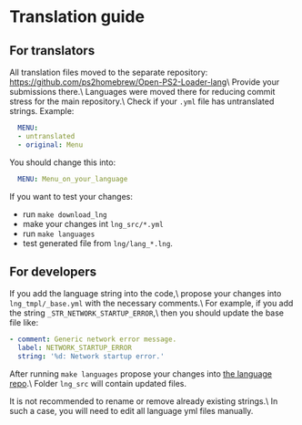 # Translation guide

## For translators

All translation files moved to the separate repository: <https://github.com/ps2homebrew/Open-PS2-Loader-lang>\\
Provide your submissions there.\\
Languages were moved there for reducing commit stress for the main repository.\\
Check if your `.yml` file has untranslated strings. Example:

```yml
  MENU:
  - untranslated
  - original: Menu
```

You should change this into:

```yml
  MENU: Menu_on_your_language
```

If you want to test your changes:

- run `make download_lng`
- make your changes int `lng_src/*.yml`
- run `make languages`
- test generated file from `lng/lang_*.lng`.

## For developers

If you add the language string into the code,\\
propose your changes into `lng_tmpl/_base.yml` with the necessary comments.\\
For example, if you add the string `_STR_NETWORK_STARTUP_ERROR`,\\
then you should update the base file like:

```yml
- comment: Generic network error message.
  label: NETWORK_STARTUP_ERROR
  string: '%d: Network startup error.'
```

After running `make languages` propose your changes into [the language repo](https://github.com/ps2homebrew/Open-PS2-Loader-lang).\\
Folder `lng_src` will contain updated files.

It is not recommended to rename or remove already existing strings.\\
In such a case, you will need to edit all language yml files manually.
